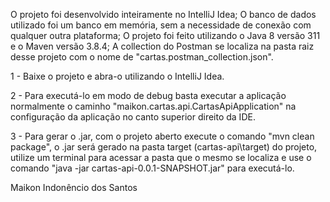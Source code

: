 O projeto foi desenvolvido inteiramente no IntelliJ Idea;
O banco de dados utilizado foi um banco em memória, sem a necessidade de conexão com qualquer outra plataforma;
O projeto foi feito utilizando o Java 8 versão 311 e o Maven versão 3.8.4;
A collection do Postman se localiza na pasta raiz desse projeto com o nome de "cartas.postman_collection.json".

1 - Baixe o projeto e abra-o utilizando o IntelliJ Idea.

2 - Para executá-lo em modo de debug basta executar a aplicação normalmente o caminho "maikon.cartas.api.CartasApiApplication" na configuração da aplicação no canto superior direito da IDE.

3 - Para gerar o .jar, com o projeto aberto execute o comando "mvn clean package", o .jar será gerado na pasta target (cartas-api\target) do projeto, utilize um terminal para acessar a pasta que o mesmo se localiza e use o comando "java -jar cartas-api-0.0.1-SNAPSHOT.jar" para executá-lo.

Maikon Indonêncio dos Santos